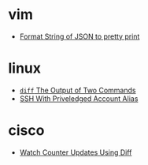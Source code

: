 
# vim

- [Format String of JSON to pretty print](vim/format-string-json-to-pretty-print.md)

# linux

- [`diff` The Output of Two Commands](linux/diff-the-output-of-two-commands.md)
- [SSH With Priveledged Account Alias](linux/ssh-with-priveledged-account-alias.md)

# cisco

- [Watch Counter Updates Using Diff](cisco/watch-counter-updates-using-diff.md)
